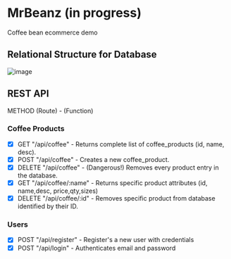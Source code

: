 # MrBeanz (in progress)
Coffee bean ecommerce demo

## Relational Structure for Database
![image](https://user-images.githubusercontent.com/80737126/185534606-25c57b63-a8a9-410f-8fea-acd05b291095.png)

## REST API
 METHOD (Route) - (Function)
### Coffee Products
  - [X] GET "/api/coffee" - Returns complete list of coffee_products (id, name, desc).
  - [X] POST "/api/coffee" - Creates a new coffee_product.
  - [X] DELETE "/api/coffee" - (Dangerous!) Removes every product entry in the database.
  - [X] GET "/api/coffee/:name" - Returns specific product attributes (id, name,desc, price,qty,sizes)
  - [X] DELETE "/api/coffee/:id" - Removes specific product from database identified by their ID.
### Users
- [X] POST "/api/register" - Register's a new user with credentials
- [X] POST "/api/login" - Authenticates email and password
